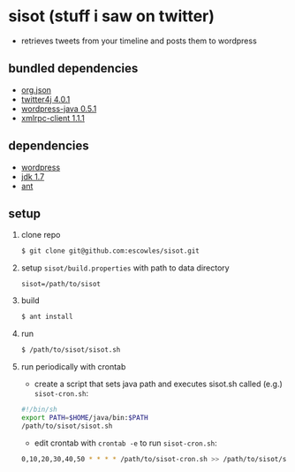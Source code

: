 sisot (stuff i saw on twitter)
========

* retrieves tweets from your timeline and posts them to wordpress

bundled dependencies
--------------------
* [org.json](http://json.org/java/)
* [twitter4j 4.0.1](http://twitter4j.org/en/index.html)
* [wordpress-java 0.5.1](https://code.google.com/p/wordpress-java/)
* [xmlrpc-client 1.1.1](http://ws.apache.org/xmlrpc/)

dependencies
------------
* [wordpress](https://wordpress.org/download/)
* [jdk 1.7](http://www.oracle.com/technetwork/java/javase/downloads/jdk7-downloads-1880260.html)
* [ant](http://ant.apache.org/bindownload.cgi)

setup
-----

1. clone repo

	``` sh
	$ git clone git@github.com:escowles/sisot.git
	```

2. setup `sisot/build.properties` with path to data directory

	```
	sisot=/path/to/sisot
	```

3. build

	``` sh
	$ ant install
	```

4. run

	``` sh
	$ /path/to/sisot/sisot.sh
	```

5. run periodically with crontab

	* create a script that sets java path and executes sisot.sh called (e.g.) `sisot-cron.sh`:

	``` sh
	#!/bin/sh
	export PATH=$HOME/java/bin:$PATH
	/path/to/sisot/sisot.sh
	```

	* edit crontab with `crontab -e` to run `sisot-cron.sh`:

	``` sh
	0,10,20,30,40,50 * * * * /path/to/sisot-cron.sh >> /path/to/sisot/sisot.log
	```
